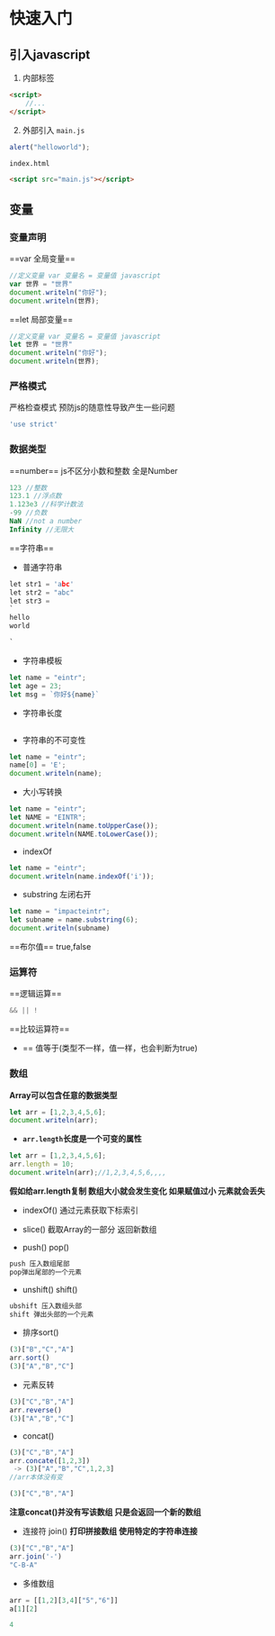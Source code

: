 # 快速入门
## 引入javascript
1. 内部标签
~~~ html
<script>
    //...
</script>
~~~

2. 外部引入
`main.js`
~~~ javascript
alert("helloworld");
~~~

`index.html`
~~~ html
<script src="main.js"></script>
~~~

## 变量
### 变量声明
==var 全局变量==
~~~ javascript
//定义变量 var 变量名 = 变量值 javascript
var 世界 = "世界"
document.writeln("你好");
document.writeln(世界);
~~~

==let 局部变量==
~~~ javascript
//定义变量 var 变量名 = 变量值 javascript
let 世界 = "世界"
document.writeln("你好");
document.writeln(世界);
~~~

### 严格模式
严格检查模式 预防js的随意性导致产生一些问题
~~~ javascript
'use strict'
~~~

### 数据类型
==number==
js不区分小数和整数 全是Number

~~~ javascript
123 //整数
123.1 //浮点数
1.123e3 //科学计数法
-99 //负数
NaN //not a number
Infinity //无限大
~~~


==字符串==
- 普通字符串
~~~ c
let str1 = 'abc' 
let str2 = "abc"
let str3 = 
`
hello
world

`
~~~
- 字符串模板
~~~ javascript
let name = "eintr";
let age = 23;
let msg = `你好${name}`
~~~
- 字符串长度
~~~ javascript

~~~
- 字符串的不可变性
~~~ javascript
let name = "eintr";
name[0] = 'E';
document.writeln(name);

~~~
- 大小写转换
~~~ javascript
let name = "eintr";
let NAME = "EINTR";
document.writeln(name.toUpperCase());
document.writeln(NAME.toLowerCase());
~~~

- indexOf
~~~ javascript
let name = "eintr";
document.writeln(name.indexOf('i'));
~~~

- substring 左闭右开
~~~ javascript
let name = "impacteintr";
let subname = name.substring(6);
document.writeln(subname)
~~~


==布尔值==
true,false

### 运算符
==逻辑运算==
~~~ javascript
&& || !
~~~

==比较运算符==
- == 值等于(类型不一样，值一样，也会判断为true)
### 数组
**Array可以包含任意的数据类型**

~~~ javascript
let arr = [1,2,3,4,5,6];
document.writeln(arr);
~~~

- **`arr.length`长度是一个可变的属性**
~~~ javascript
let arr = [1,2,3,4,5,6];
arr.length = 10;
document.writeln(arr);//1,2,3,4,5,6,,,,
~~~
**假如给arr.length复制 数组大小就会发生变化 如果赋值过小 元素就会丢失**

- indexOf() 通过元素获取下标索引

- slice() 截取Array的一部分 返回新数组

- push() pop()
~~~ javascript
push 压入数组尾部
pop弹出尾部的一个元素
~~~

- unshift() shift()
~~~ javascript
ubshift 压入数组头部
shift 弹出头部的一个元素
~~~

- 排序sort()
~~~ javascript
(3)["B","C","A"]
arr.sort()
(3)["A","B","C"]

~~~
- 元素反转
~~~ javascript
(3)["C","B","A"]
arr.reverse()
(3)["A","B","C"]
~~~

- concat()
~~~ javascript
(3)["C","B","A"]
arr.concate([1,2,3])
 -> (3)["A","B","C",1,2,3]
//arr本体没有变

(3)["C","B","A"]
~~~
**注意concat()并没有写该数组 只是会返回一个新的数组**

- 连接符 join()
**打印拼接数组 使用特定的字符串连接**
~~~ javascript
(3)["C","B","A"]
arr.join('-')
"C-B-A"
~~~

- 多维数组
~~~ javascript
arr = [[1,2][3,4]["5","6"]]
a[1][2]

4
~~~


~~~ javascript

~~~


~~~ javascript

~~~


~~~ javascript

~~~


~~~ javascript

~~~


~~~ javascript

~~~


~~~ javascript

~~~


~~~ javascript

~~~


~~~ javascript

~~~


~~~ javascript

~~~



~~~ javascript

~~~


~~~ javascript

~~~

~~~ javascript

~~~







